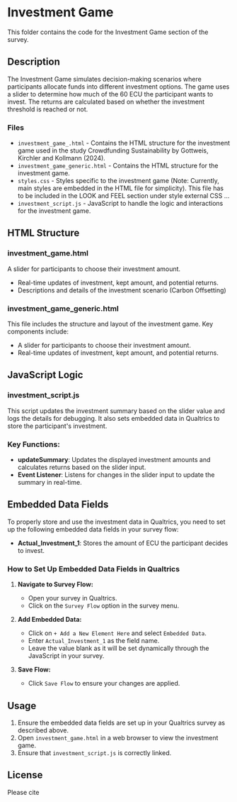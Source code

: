# Investment Game

This folder contains the code for the Investment Game section of the survey.

## Description

The Investment Game simulates decision-making scenarios where participants allocate funds into different investment options. The game uses a slider to determine how much of the 60 ECU the participant wants to invest. The returns are calculated based on whether the investment threshold is reached or not.

### Files

- `investment_game_.html` - Contains the HTML structure for the investment game used in the study Crowdfunding Sustainability by Gottweis, Kirchler and Kollmann (2024). 
- `investment_game_generic.html` - Contains the HTML structure for the investment game.
- `styles.css` - Styles specific to the investment game (Note: Currently, main styles are embedded in the HTML file for simplicity). This file has to be included in the LOOK and FEEL section under style external CSS ... 
- `investment_script.js` - JavaScript to handle the logic and interactions for the investment game.

## HTML Structure

### investment_game.html

 A slider for participants to choose their investment amount.
- Real-time updates of investment, kept amount, and potential returns.
- Descriptions and details of the investment scenario (Carbon Offsetting) 


### investment_game_generic.html

This file includes the structure and layout of the investment game. Key components include:

- A slider for participants to choose their investment amount.
- Real-time updates of investment, kept amount, and potential returns.

## JavaScript Logic

### investment_script.js

This script updates the investment summary based on the slider value and logs the details for debugging. It also sets embedded data in Qualtrics to store the participant's investment.

### Key Functions:

- **updateSummary**: Updates the displayed investment amounts and calculates returns based on the slider input.
- **Event Listener**: Listens for changes in the slider input to update the summary in real-time.

## Embedded Data Fields

To properly store and use the investment data in Qualtrics, you need to set up the following embedded data fields in your survey flow:

- **Actual_Investment_1**: Stores the amount of ECU the participant decides to invest.

### How to Set Up Embedded Data Fields in Qualtrics

1. **Navigate to Survey Flow:**
   - Open your survey in Qualtrics.
   - Click on the `Survey Flow` option in the survey menu.

2. **Add Embedded Data:**
   - Click on `+ Add a New Element Here` and select `Embedded Data`.
   - Enter `Actual_Investment_1` as the field name.
   - Leave the value blank as it will be set dynamically through the JavaScript in your survey.

3. **Save Flow:**
   - Click `Save Flow` to ensure your changes are applied.

## Usage

1. Ensure the embedded data fields are set up in your Qualtrics survey as described above.
2. Open `investment_game.html` in a web browser to view the investment game.
3. Ensure that `investment_script.js` is correctly linked.


## License

Please cite
